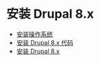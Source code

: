 # 安装 Drupal 8.x

* [安装操作系统](prepare-centos-7.x)
* [安装 Drupal 8.x 代码](how-to-install-drupal8-on-centos7)
* [安装 Drupal 8.x](install-drupal-8.x)
